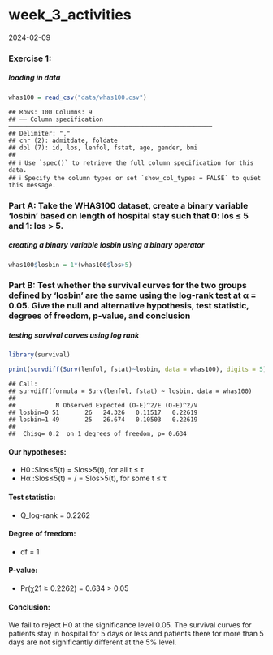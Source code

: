 week_3_activities
================
2024-02-09

### Exercise 1:

##### loading in data

``` r
whas100 = read_csv("data/whas100.csv")
```

    ## Rows: 100 Columns: 9
    ## ── Column specification ────────────────────────────────────────────────────────
    ## Delimiter: ","
    ## chr (2): admitdate, foldate
    ## dbl (7): id, los, lenfol, fstat, age, gender, bmi
    ## 
    ## ℹ Use `spec()` to retrieve the full column specification for this data.
    ## ℹ Specify the column types or set `show_col_types = FALSE` to quiet this message.

### Part A: Take the WHAS100 dataset, create a binary variable ‘losbin’ based on length of hospital stay such that 0: los ≤ 5 and 1: los \> 5.

##### creating a binary variable losbin using a binary operator

``` r
whas100$losbin = 1*(whas100$los>5)
```

### Part B: Test whether the survival curves for the two groups defined by ‘losbin’ are the same using the log-rank test at α = 0.05. Give the null and alternative hypothesis, test statistic, degrees of freedom, p-value, and conclusion

##### testing survival curves using log rank

``` r
library(survival)

print(survdiff(Surv(lenfol, fstat)~losbin, data = whas100), digits = 5)
```

    ## Call:
    ## survdiff(formula = Surv(lenfol, fstat) ~ losbin, data = whas100)
    ## 
    ##           N Observed Expected (O-E)^2/E (O-E)^2/V
    ## losbin=0 51       26   24.326   0.11517   0.22619
    ## losbin=1 49       25   26.674   0.10503   0.22619
    ## 
    ##  Chisq= 0.2  on 1 degrees of freedom, p= 0.634

#### Our hypotheses:

- H0 :Slos≤5(t) = Slos\>5(t), for all t ≤ τ
- Hα :Slos≤5(t) = / = Slos\>5(t), for some t ≤ τ

#### Test statistic:

- Q_log-rank = 0.2262

#### Degree of freedom:

- df = 1

#### P-value:

- Pr(χ21 ≥ 0.2262) = 0.634 \> 0.05

#### Conclusion:

We fail to reject H0 at the significance level 0.05. The survival curves
for patients stay in hospital for 5 days or less and patients there for
more than 5 days are not significantly different at the 5% level.
